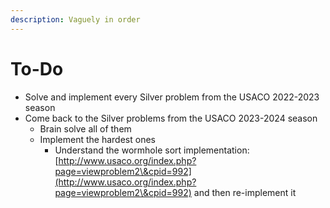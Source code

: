 ```yaml
---
description: Vaguely in order
---
```


# To-Do

* Solve and implement every Silver problem from the USACO 2022-2023 season
* Come back to the Silver problems from the USACO 2023-2024 season
  * Brain solve all of them
  * Implement the hardest ones
    * Understand the wormhole sort implementation: [http://www.usaco.org/index.php?page=viewproblem2\&cpid=992](http://www.usaco.org/index.php?page=viewproblem2\&cpid=992) and then re-implement it
